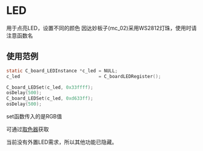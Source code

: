 # LED

用于点亮LED，设置不同的颜色
因达妙板子(mc_02)采用WS2812灯珠，使用时请注意函数名
## 使用范例

```c
static C_board_LEDInstance *c_led = NULL;
c_led                             = C_boardLEDRegister();

C_board_LEDSet(c_led, 0x33ffff);
osDelay(500);
C_board_LEDSet(c_led, 0xd633ff);
osDelay(500);
```

set函数传入的是RGB值

可通过[取色器](https://www.w3cschool.cn/tools/index?name=cpicker)获取

当前没有外置LED需求，所以其他功能已隐藏。